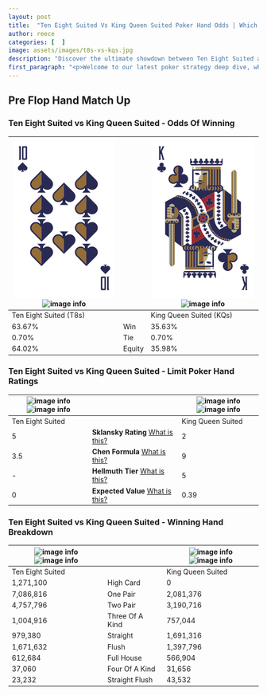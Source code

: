 ```yaml
---
layout: post
title:  "Ten Eight Suited Vs King Queen Suited Poker Hand Odds | Which Is The Better Hand In Poker? A Complete Guide"
author: reece
categories: [  ]
image: assets/images/t8s-vs-kqs.jpg
description: "Discover the ultimate showdown between Ten Eight Suited and King Queen Suited in poker! Uncover the odds, strategies, and scenarios where one hand triumphs over the other. Get ready to up your poker game with this thrilling analysis."
first_paragraph: "<p>Welcome to our latest poker strategy deep dive, where we're pitting two distinct hands against each other in a high-stakes showdown: Ten Eight Suited vs King Queen Suited.</p><p>In the dynamic world of poker, every decision counts, and knowing which hand holds the upper hand is key to your success at the table.</p><p>In this article, we'll dissect these two hands, explore the scenarios where one dominates the other, and equip you with the knowledge to make strategic choices that can tip the odds in your favor.</p><p>Get ready to unravel the intriguing dynamics of these poker hands and elevate your game to new heights.</p>"
---
```




[comment]: # (sp0)

## Pre Flop Hand Match Up

<div class="table hand-ratings" markdown="1"> 



### Ten Eight Suited vs King Queen Suited - Odds Of Winning


    
| ![image info](assets/images/hand1/t.png) ![image info](assets/images/hand1/8s.png) |  | ![image info](assets/images/hand2/k.png) ![image info](assets/images/hand2/qs.png) |
| -------- | -------- | -------- |
| Ten Eight Suited (T8s) |  | King Queen Suited (KQs) |
| 63.67% | Win | 35.63% |
| 0.70% | Tie | 0.70% |
| 64.02% | Equity | 35.98% |




[comment]: # (sp1)



### Ten Eight Suited vs King Queen Suited - Limit Poker Hand Ratings


    
| ![image info](https://www.riverpairs.com/assets/images/hand1/t.png) ![image info](https://www.riverpairs.com/assets/images/hand1/8s.png) |  | ![image info](https://www.riverpairs.com/assets/images/hand2/k.png) ![image info](https://www.riverpairs.com/assets/images/hand2/qs.png) |
| -------- | -------- | -------- |
| Ten Eight Suited |  | King Queen Suited |
| 5 | **Sklansky Rating** [What is this?](/sklansky-rating-explained) | 2 |
| 3.5 | **Chen Formula** [What is this?](/chen-formula-explained) | 9 |
| - | **Hellmuth Tier** [What is this?](/Hellmuth-tier-explained) | 5 |
| 0 | **Expected Value** [What is this?](/expected-value-explained) | 0.39 |




[comment]: # (sp2)



### Ten Eight Suited vs King Queen Suited - Winning Hand Breakdown


    
| ![image info](https://www.riverpairs.com/assets/images/hand1/t.png) ![image info](https://www.riverpairs.com/assets/images/hand1/8s.png) |  | ![image info](https://www.riverpairs.com/assets/images/hand2/k.png) ![image info](https://www.riverpairs.com/assets/images/hand2/qs.png) |
| -------- | -------- | -------- |
| Ten Eight Suited |  | King Queen Suited |
| 1,271,100 | High Card | 0 |
| 7,086,816 | One Pair | 2,081,376 |
| 4,757,796 | Two Pair | 3,190,716 |
| 1,004,916 | Three Of A Kind | 757,044 |
| 979,380 | Straight | 1,691,316 |
| 1,671,632 | Flush | 1,397,796 |
| 612,684 | Full House | 566,904 |
| 37,060 | Four Of A Kind | 31,656 |
| 23,232 | Straight Flush | 43,532 |




[comment]: # (sp3)



</div>

[comment]: # (sp4)



[comment]: # (sp5)

